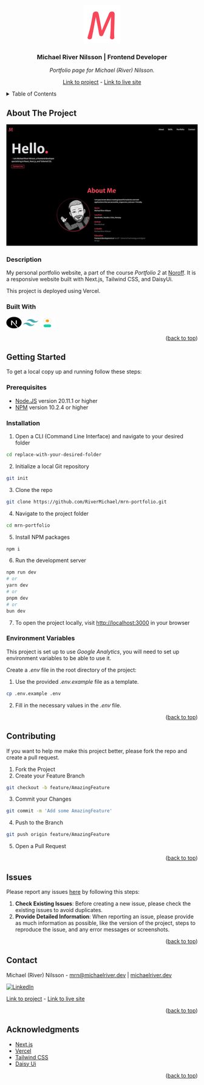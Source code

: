 <a id="readme-top"></a>

<!-- PROJECT LOGO -->
<br />
<div align="center">
  <a href="https://michaelriver.dev"> 
    <img src="/public/m-logo.png" alt="Logo" width="100" height="100">
  </a>

<h3>Michael River Nilsson | Frontend Developer</h3>
<p><i>Portfolio page for Michael (River)
 Nilsson.</i></p>

[Link to project][github-repo] - [Link to live site][live-site]

</div>

<!-- TABLE OF CONTENTS -->
<details>
  <summary>Table of Contents</summary>
  <ol>
    <li>
      <a href="#about-the-project">About The Project</a>
      <ul>
        <li><a href="#description">Description</a>
        <li><a href="#built-with">Built With</a></li>
      </ul>
    </li>
    <li>
      <a href="#getting-started">Getting Started</a>
      <ul>
        <li><a href="#prerequisites">Prerequisites</a></li>
        <li><a href="#installation">Installation</a></li>
        <li><a href="#environment-variables">Environment Variables</a></li>
      </ul>
    </li>
    <li><a href="#contributing">Contributing</a></li>
    <li><a href="#issues">Issues</a></li>
    <li><a href="#contact">Contact</a></li>
    <li><a href="#acknowledgments">Acknowledgments</a></li>
  </ol>
</details>

<!-- ABOUT THE PROJECT -->

## About The Project

[![MRN portfolio screenshot][product-screenshot]][live-site]

### Description

My personal portfolio website, a part of the course _Portfolio 2_ at [Noroff][noroff-url]. It is a responsive website built with Next.js, Tailwind CSS, and DaisyUi.

This project is deployed using Vercel.

### Built With

<a href="https://nextjs.org"><img src="public/nextjs.svg" height="30" width="40"></a> <a href="https://tailwindcss.com/" target="_blank"><img src="/public/tailwind.svg" alt="tailwindcss" height="30" width="40"></a> <a href="https://daisyui.com/" target="_blank"><img src="/public/daisyui.svg" alt="daisyui" height="30" width="40"></a>

<p align="right">(<a href="#readme-top">back to top</a>)</p>

<!-- GETTING STARTED -->

## Getting Started

To get a local copy up and running follow these steps:

<!-- PREREQUISITES -->

### Prerequisites

- [Node.JS](https://nodejs.org/) version 20.11.1 or higher
- [NPM](https://www.npmjs.com/) version 10.2.4 or higher

<!-- INSTALLATION -->

### Installation

1. Open a CLI (Command Line Interface) and navigate to your desired folder

```sh
cd replace-with-your-desired-folder
```

2. Initialize a local Git repository

```sh
git init
```

3. Clone the repo

```sh
git clone https://github.com/RiverMichael/mrn-portfolio.git
```

4. Navigate to the project folder

```sh
cd mrn-portfolio
```

5. Install NPM packages

```sh
npm i
```

6. Run the development server

```sh
npm run dev
# or
yarn dev
# or
pnpm dev
# or
bun dev
```

7. To open the project locally, visit [http://localhost:3000](http://localhost:3000) in your browser

<!-- ENVIRONMENT VARIABLES -->

### Environment Variables

This project is set up to use _Google Analytics_, you will need to set up environment variables to be able to use it.

Create a _.env_ file in the root directory of the project:

1. Use the provided _.env.example_ file as a template.

```sh
cp .env.example .env
```

2. Fill in the necessary values in the _.env_ file.

<p align="right">(<a href="#readme-top">back to top</a>)</p>

<!-- CONTRIBUTING -->

## Contributing

If you want to help me make this project better, please fork the repo and create a pull request.

1. Fork the Project
2. Create your Feature Branch

```sh
git checkout -b feature/AmazingFeature
```

3. Commit your Changes

```sh
git commit -m 'Add some AmazingFeature'
```

4. Push to the Branch

```sh
git push origin feature/AmazingFeature
```

5. Open a Pull Request

<p align="right">(<a href="#readme-top">back to top</a>)</p>

<!-- ISSUES -->

## Issues

Please report any issues [here][github-issues] by following this steps:

1. **Check Existing Issues**: Before creating a new issue, please check the existing issues to avoid duplicates.
2. **Provide Detailed Information**: When reporting an issue, please provide as much information as possible, like the version of the project, steps to reproduce the issue, and any error messages or screenshots.

<p align="right">(<a href="#readme-top">back to top</a>)</p>

<!-- CONTACT -->

## Contact

Michael (River) Nilsson - [mrn@michaelriver.dev][mrn-mail] | [michaelriver.dev][mrn-url]

[![LinkedIn][linkedin-shield]][linkedin-url]

[Link to project][github-repo] - [Link to live site][live-site]

<p align="right">(<a href="#readme-top">back to top</a>)</p>

<!-- AACKNOWLEDGMENTS -->

## Acknowledgments

- [Next.js](https://nextj.org)
- [Vercel](https://vercel.com)
- [Tailwind CSS](https://tailwindcss.com/)
- [Daisy Ui](https://daisyui.com)

<p align="right">(<a href="#readme-top">back to top</a>)</p>

<!-- MARKDOWN LINKS & IMAGES -->

[github-repo]: https://github.com/RiverMichael/mrn-portfolio.git
[github-issues]: https://github.com/RiverMichael/mrn-portfolio/issues
[live-site]: https://michaelriver.dev/
[product-screenshot]: /public/screenshot.jpg
[linkedin-shield]: https://img.shields.io/badge/-LinkedIn-black.svg?style=for-the-badge&logo=linkedin&colorB=555
[linkedin-url]: https://www.linkedin.com/in/michaelrivernilsson
[mrn-url]: https://www.michaelriver.dev
[mrn-mail]: mailto:mrn@michaelriver.dev
[noroff-url]: https://www.noroff.no
